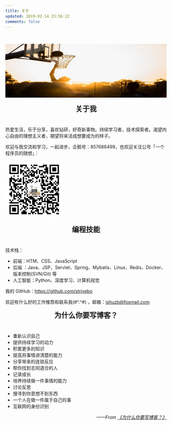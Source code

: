 ```yaml
---
title: 关于
updated: 2019-02-14 23:56:22
comments: false 
---
```


<br/>

![](./img/about-cover.jpg)

<div align="center" style="font-size:22px;font-weight: bold;margin: 0 0 40px 0;">
    <i class="fa fa-glide-g" style="font-size:22px;color:#FF8247;"></i> 关于我
</div>



热爱生活，乐于分享，喜欢钻研，好奇新事物。持续学习者，技术探索者。渴望内心自由的理想主义者，期望将来活成想要成为的样子。

欢迎与我交流和学习，一起进步，企鹅号：857686499，也欢迎关注公号「一个程序员的随想」： 

![](./img/wechat-180x180.jpg)



<div align="center" style="font-size:22px;font-weight: bold;margin: 0 0 40px 0;">
    <i class="fa fa-opencart" style="font-size:22px;color:#FF8247;"></i> 编程技能
</div>



技术栈：

- 前端：HTM、CSS、JavaScript
- 后端 ：Java、JSP、Servlet、Spring、Mybatis、Linux、Redis、Docker、版本控制(SVN/Git) 等
- 人工智能：Python、深度学习、计算机视觉

我的 GitHub：<https://github.com/strivebo>

欢迎有什么好的工作推荐和联系我(#^.^#) ，邮箱：<ishuzb@foxmail.com>



<div align="center" style="font-size:22px;font-weight: bold;margin: 0 0 40px 0;">
    <i class="fa fa-pied-piper" style="font-size:22px;color:#FF8247;"></i> 为什么你要写博客？
</div>


- 重新认识自己
- 提供持续学习的动力
- 积累更多的知识
- 提高将事情讲清楚的能力
- 分享带来的连锁反应
- 帮你找到志同道合的人
- 记录成长
- 培养持续做一件事情的能力
- 讨论反思
- 搜寻到你意想不到东西
- 一个人在做一件属于自己的事
- 互联网的身份识别

<p align="right"><i>——From <a href="https://zhuanlan.zhihu.com/p/19743861?columnSlug=cnfeat">《为什么你要写博客？》</a></i></p>



